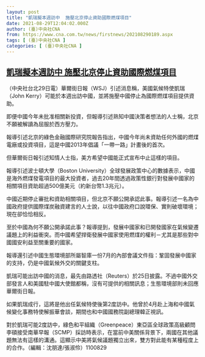 ```yaml
---
layout: post
title: "凱瑞擬本週訪中  施壓北京停止資助國際燃煤項目"
date: 2021-08-29T12:04:02.000Z
author: (臺)中央社CNA
from: https://www.cna.com.tw/news/firstnews/202108290189.aspx
tags: [ (臺)中央社CNA ]
categories: [ (臺)中央社CNA ]
---
```

<!--1630238642000-->
[凱瑞擬本週訪中  施壓北京停止資助國際燃煤項目](https://www.cna.com.tw/news/firstnews/202108290189.aspx)
------

<div>
<div></div><div class="paragraph"><p>（中央社台北29日電）華爾街日報（WSJ）引述消息稱，美國氣候特使凱瑞（John Kerry）可能於本週出訪中國，並將施壓中國停止為國際燃煤項目提供資助。</p><p>即便中國今年未批准相關新投資，但報導引述熟知中國決策者想法的人士稱，北京不願被解讀為屈服於西方壓力。</p><p>報導引述北京的綠色金融國際研究院報告指出，中國今年尚未資助任何外國的燃煤電廠或投資項目，這是中國2013年倡議「一帶一路」計畫後的首次。</p><p>但華爾街日報引述知情人士指，美方希望中國能正式宣布中止這樣的項目。</p><p>報導引述波士頓大學（Boston University）全球發展政策中心的數據表示，中國是海外燃煤發電項目的最大投資者，過去20年間透過政策性銀行對發展中國家的相關項目資助超過500億美元（約新台幣1.3兆元）。</p><p>中國近期停止審批和資助相關項目，但北京不願公開承認此事。報導引述一名為中國政府提供國際煤炭融資建言的人士說，以往中國政府口說環保、實則破壞環境；現在卻恰恰相反。</p><p>至於中國為何不願公開承諾此事？報導提到，發展中國家和已開發國家在氣候變遷議題上的利益衝突。而中國希望捍衛發展中國家使用燃煤的權利－尤其是那些對中國國安利益至關重要的國家。</p><p>報導還引述中國生態環境部所屬智庫一份7月的內部會議文件指：鞏固發展中國家的支持，仍是中國氣候外交的關鍵支柱。</p><p>凱瑞可能出訪中國的消息，最先由路透社（Reuters）於25日披露。不過中國外交部發言人和美國駐中國大使館都稱，沒有可提供的相關訊息；生態環境部則未回應華爾街日報。</p><p>如果凱瑞成行，這將是他出任氣候特使後第2度訪中。他曾於4月赴上海和中國氣候變化事務特使解振華會談，期間也和中國國務院副總理韓正視訊。</p><p>對於凱瑞可能2度訪中，綠色和平組織（Greenpeace）東亞區全球政策高級顧問李碩接受南華早報（SCMP）採訪時表示，在當前中美關係背景下，兩國在其他議題無法有這樣的溝通。這顯示中美將氣候議題獨立出來，雙方對此能有某種程度上的合作。（編輯：沈朋達/張淑伶）1100829</p></div>
</div>
